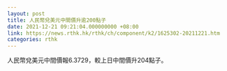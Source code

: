 ```yaml
---
layout: post
title: 人民幣兌美元中間價升逾200點子
date: 2021-12-21 09:21:04.000000000 +08:00
link: https://news.rthk.hk/rthk/ch/component/k2/1625302-20211221.htm
categories: rthk
---
```


人民幣兌美元中間價報6.3729，較上日中間價升204點子。
